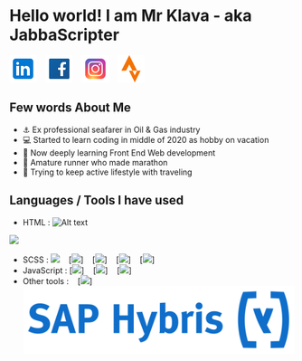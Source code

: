 # Hello world! I am Mr Klava - aka JabbaScripter

[![mr.klava](./img/icons8-linkedin-48.png)](https://www.linkedin.com/in/artursklava/)
&nbsp;&nbsp;
[![mr.klava](./img/icons8-facebook-48.png)](https://www.linkedin.com/in/artursklava/)
&nbsp;&nbsp;
[![mr.klava](./img/icons8-instagram-48.png)](https://www.linkedin.com/in/artursklava/)
&nbsp;&nbsp;
[![mr.klava](./img/icons8-strava-mobile-app-and-website-connect-runners-and-cyclists-48.png)](https://www.linkedin.com/in/artursklava/)
&nbsp;&nbsp;

## Few words About Me
- :anchor: Ex professional seafarer in Oil & Gas industry
- :computer: Started to learn coding in middle of 2020 as hobby on vacation
- :book: Now deeply learning Front End Web development
- :running: Amature runner who made marathon
- :mount_fuji: Trying to keep active lifestyle with traveling

## Languages / Tools I have used 
- HTML : ![Alt text](https://cdn.jsdelivr.net/gh/devicons/devicon/icons/html5/html5-original-wordmark.svg)
<img width="26px" src="https://cdn.jsdelivr.net/gh/devicons/devicon/icons/html5/html5-original-wordmark.svg" />

- SCSS : <img src="https://cdn.jsdelivr.net/gh/devicons/devicon/icons/css3/css3-original-wordmark.svg" />
&nbsp;&nbsp;
[<img src="https://cdn.jsdelivr.net/gh/devicons/devicon/icons/sass/sass-original.svg" />]
&nbsp;&nbsp;
[<img src="https://cdn.jsdelivr.net/gh/devicons/devicon/icons/less/less-plain-wordmark.svg" />]
&nbsp;&nbsp;
[<img src="https://cdn.jsdelivr.net/gh/devicons/devicon/icons/bootstrap/bootstrap-original.svg" />]
&nbsp;&nbsp;
[<img src="https://cdn.jsdelivr.net/gh/devicons/devicon/icons/tailwindcss/tailwindcss-original-wordmark.svg" />]
&nbsp;&nbsp;
- JavaScript : [<img src="https://cdn.jsdelivr.net/gh/devicons/devicon/icons/javascript/javascript-original.svg" />]
&nbsp;&nbsp;
[<img src="https://cdn.jsdelivr.net/gh/devicons/devicon/icons/jquery/jquery-original-wordmark.svg" />]
&nbsp;&nbsp;
[<img src="https://cdn.jsdelivr.net/gh/devicons/devicon/icons/react/react-original.svg" />]
&nbsp;&nbsp;
- Other tools : &nbsp;&nbsp;
[<img src="https://cdn.jsdelivr.net/gh/devicons/devicon/icons/figma/figma-original.svg" />]
&nbsp;&nbsp;
![SAP Hybris](./img/kisspng-logo-sap-hybris-organization-sap-se-brand-pim-logo-97819-newsmov-5b6d33ec668843.67769289153388337242.png)
&nbsp;&nbsp;